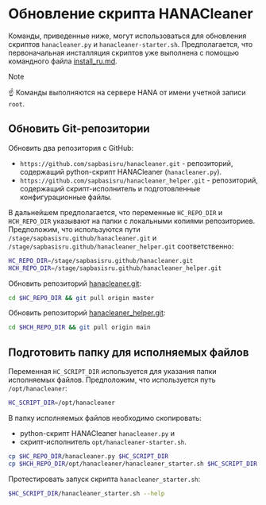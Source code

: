 Обновление скрипта HANACleaner
==============================

Команды, приведенные ниже, могут использоваться для обновления скриптов `hanacleaner.py` и `hanacleaner-starter.sh`.
Предполагается, что первоначальная инсталляция скриптов уже выполнена с помощью командного файла
[install_ru.md](install_ru.md).

>[!NOTE]
>:point_up: Команды выполняются на сервере HANA от имени учетной записи `root`.

Обновить Git-репозитории
------------------------

Обновить два репозитория с GitHub:

- `https://github.com/sapbasisru/hanacleaner.git` - репозиторий, содержащий python-скрипт HANACleaner (`hanacleaner.py`).
- `https://github.com/sapbasisru/hanacleaner_helper.git` - репозиторий, содержащий скрипт-исполнитель и подготовленные конфигурационные файлы.

В дальнейшем предполагается,
что переменные `HC_REPO_DIR` и `HCH_REPO_DIR` указывают на папки с локальными копиями репозиториев.
Предположим, что используются пути
`/stage/sapbasisru.github/hanacleaner.git` и
`/stage/sapbasisru.github/hanacleaner_helper.git` соответственно:

```bash
HC_REPO_DIR=/stage/sapbasisru.github/hanacleaner.git
HCH_REPO_DIR=/stage/sapbasisru.github/hanacleaner_helper.git
```

Обновить репозиторий [hanacleaner.git](https://github.com/sapbasisru/hanacleaner.git):

```bash
cd $HC_REPO_DIR && git pull origin master
```

Обновить репозиторий [hanacleaner_helper.git](https://github.com/sapbasisru/hanacleaner_helper.git):

```bash
cd $HCH_REPO_DIR && git pull origin main
```

Подготовить папку для исполняемых файлов
----------------------------------------

Переменная `HC_SCRIPT_DIR` используется для указания папки исполняемых файлов.
Предположим, что используется путь `/opt/hanacleaner`:

```bash
HC_SCRIPT_DIR=/opt/hanacleaner
```

В папку исполняемых файлов необходимо скопировать:

- python-скрипт HANACleaner `hanacleaner.py` и
- скрипт-исполнитель `opt/hanacleaner-starter.sh`.

```bash
cp $HC_REPO_DIR/hanacleaner.py $HC_SCRIPT_DIR
cp $HCH_REPO_DIR/opt/hanacleaner/hanacleaner_starter.sh $HC_SCRIPT_DIR
```

Протестировать запуск скрипта `hanacleaner_starter.sh`:

```sh
$HC_SCRIPT_DIR/hanacleaner_starter.sh --help
```

